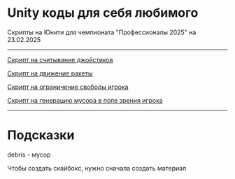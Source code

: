 # Unity коды для себя любимого
Скрипты на Юнити для чемпионата "Профессионалы 2025" на 23.02.2025
 <hr>

[Скрипт на считывание джойстиков](Joystick.cs)

[Скрипт на движение ракеты](Movement.cs)

[Скрипт на ограничение свободы игрока](bordersOfWorld.cs)

[Скрипт на генерацию мусора в поле зрения игрока](musor.cs)

<hr>

# Подсказки

debris - мусор

Чтобы создать скайбокс, нужно сначала создать материал

